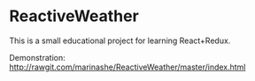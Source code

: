 # ReactiveWeather

This is a small educational project for learning React+Redux.

Demonstration:
http://rawgit.com/marinashe/ReactiveWeather/master/index.html


